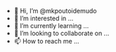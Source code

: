 - 👋 Hi, I’m @mkpoutoidemudo
- 👀 I’m interested in ...
- 🌱 I’m currently learning ...
- 💞️ I’m looking to collaborate on ...
- 📫 How to reach me ...

<!---
mkpoutoidemudo/mkpoutoidemudo is a ✨ special ✨ repository because its `README.md` (this file) appears on your GitHub profile.
You can click the Preview link to take a look at your changes.
--->
